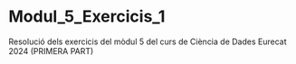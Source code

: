 # Modul_5_Exercicis_1
Resolució dels exercicis del mòdul 5 del curs de Ciència de Dades Eurecat 2024 (PRIMERA PART)

